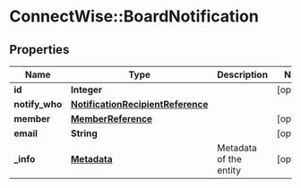 # ConnectWise::BoardNotification

## Properties
Name | Type | Description | Notes
------------ | ------------- | ------------- | -------------
**id** | **Integer** |  | [optional] 
**notify_who** | [**NotificationRecipientReference**](NotificationRecipientReference.md) |  | 
**member** | [**MemberReference**](MemberReference.md) |  | [optional] 
**email** | **String** |  | [optional] 
**_info** | [**Metadata**](Metadata.md) | Metadata of the entity | [optional] 



